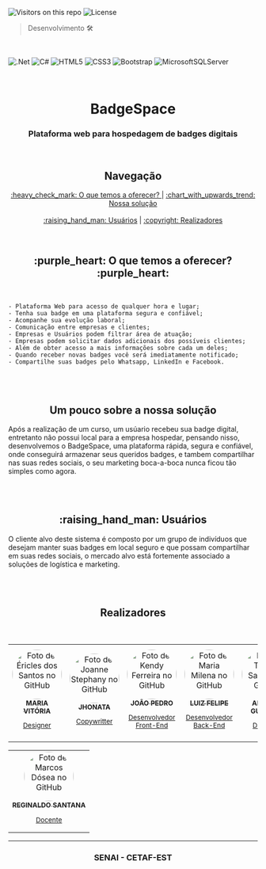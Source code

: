 ![Visitors on this repo](https://visitor-badge-reloaded.herokuapp.com/badge?page_id=MulinhaGPlays.BadgeSpace-Project_AspNetCoree&color=55acb7&style=for-the-badge&logo=Github)
![License](https://img.shields.io/github/license/MulinhaGPlays/BadgeSpace-Project_AspNetCore?color=Blue&style=for-the-badge)
>Desenvolvimento 🛠️

<br>

![.Net](https://img.shields.io/badge/.NET-5C2D91?style=for-the-badge&logo=.net&logoColor=white)
![C#](https://img.shields.io/badge/Csharp-%23007ACC.svg?style=for-the-badge&logo=Csharp&logoColor=white)
![HTML5](https://img.shields.io/badge/html5-%23E34F26.svg?style=for-the-badge&logo=html5&logoColor=white)
![CSS3](https://img.shields.io/badge/css3-%231572B6.svg?style=for-the-badge&logo=css3&logoColor=white)
![Bootstrap](https://img.shields.io/badge/bootstrap-%23563D7C.svg?style=for-the-badge&logo=bootstrap&logoColor=white)
![MicrosoftSQLServer](https://img.shields.io/badge/Microsoft%20SQL%20Sever-CC2927?style=for-the-badge&logo=microsoft%20sql%20server&logoColor=white)

<br>

<h1 align=center> BadgeSpace </h1>
<h3 align=center id="objetivo">  Plataforma web para hospedagem de badges digitais </h3>

<br>

<h2 align=center> Navegação </h2>
<p align="center">
 <a href="#objetivo"> :heavy_check_mark: O que temos a oferecer? </a> |
 <a href="#solucao"> :chart_with_upwards_trend: Nossa solução </a>  <br><br>
 <a href="#usuarios"> :raising_hand_man: Usuários</a> |
 <a href="#autor"> 	:copyright: Realizadores</a>
</p>


<br>
<h2 align=center id="objetivo">  :purple_heart: O que temos a oferecer? :purple_heart:</h2>
<br>

    - Plataforma Web para acesso de qualquer hora e lugar;
    - Tenha sua badge em uma plataforma segura e confiável; 
    - Acompanhe sua evolução laboral;
    - Comunicação entre empresas e clientes;
    - Empresas e Usuários podem filtrar área de atuação;
    - Empresas podem solicitar dados adicionais dos possíveis clientes;
    - Além de obter acesso a mais informações sobre cada um deles;
    - Quando receber novas badges você será imediatamente notificado;
    - Compartilhe suas badges pelo Whatsapp, LinkedIn e Facebook.


<br><br>


<h2 align=center id="solucao"> Um pouco sobre a nossa solução </h2>

   Após a realização de um curso, um usúario recebeu sua badge digital, entretanto não possui local para a empresa hospedar, pensando nisso, desenvolvemos o BadgeSpace, uma plataforma rápida, segura e confiável, onde conseguirá armazenar seus queridos badges, e tambem compartilhar nas suas redes sociais, o seu marketing boca-a-boca nunca ficou tão simples como agora.

<br><br>

<h2 align=center id="usuarios">  :raising_hand_man: Usuários</h2>

   O cliente alvo deste sistema é composto por um grupo de indivíduos que desejam manter suas badges em local seguro e que possam compartilhar em suas redes sociais, o mercado alvo está fortemente associado a soluções de logística e marketing.

<br><br>


<h2 id="autor" align=center>Realizadores </h2>
<br>
<table align="center">
  <tr>
    <td align="center">
      <a href="https://github.com/Ericles-Porty" target="_blank">
        <img style="border-radius:100px;" src="https://avatars.githubusercontent.com/u/67772327?v=4" width="100px;" alt="Foto de Éricles dos Santos no GitHub"/><br>
        <sub>
          <b>MARIA VITÓRIA</b>
          <p>Designer</p>
        </sub>
      </a>
    </td>
    <td align="center">
      <a href="https://github.com/joannestephany" target="_blank">
        <img style="border-radius:100px;" src="https://avatars.githubusercontent.com/u/58868281?v=4"  width="100px;" alt="Foto de Joanne Stephany no GitHub"/><br>
        <sub>
          <b>JHONATA</b>
          <p>Copywritter</p>
        </sub>
      </a>
    </td>
    <td align="center">
      <a href="https://github.com/Kendy619" target="_blank">
        <img style="border-radius:100px;" src="https://avatars.githubusercontent.com/u/68467958?v=4" target="_blank"  width="100px;" alt="Foto de Kendy Ferreira no GitHub"/><br>
        <sub>
          <b>JOÃO PEDRO</b>
          <p>Desenvolvedor Front-End</p>
        </sub>
      </a>
    </td>
    <td align="center" >
      <a href="https://github.com/MariaMilena" target="_blank">
        <img style="border-radius:100px;" src="https://i1.sndcdn.com/artworks-sUZuSm54AvHM5DzC-sRJf4A-t500x500.jpg" target="_blank"  width="100px;" alt="Foto de Maria Milena no GitHub"/><br>
        <sub>
          <b>LUIZ FELIPE</b>
          <p>Desenvolvedor Back-End</p>
        </sub>
      </a>
    </td>
    <td align="center">
      <a href="https://github.com/XxthiagoboyXx" target="_blank">
        <img style="border-radius:100px;" src="https://avatars.githubusercontent.com/u/72053163?v=4" width="100px;" alt="Foto de Thiago Santos no GitHub"/><br>
        <sub>
          <b>ANTONY GUSTAVO</b>
          <p>Designer</p>
        </sub>
      </a>
    </td>
    <td align="center">
      <a href="https://github.com/XxthiagoboyXx" target="_blank">
        <img style="border-radius:100px;" src="https://avatars.githubusercontent.com/u/72053163?v=4" width="100px;" alt="Foto de Thiago Santos no GitHub"/><br>
        <sub>
          <b>HEIDY LARYSSA</b>
          <p>Gerenciamento do projeto</p>
        </sub>
      </a>
    </td>
  </tr>
</table>
<table align="center">
  <tr>
    <td align="center">
      <a href="https://github.com/marcosdosea" target="_blank">
        <img style="border-radius:100px;" src="https://avatars.githubusercontent.com/u/7799935?v=4" target="_blank" width="100px;" alt="Foto de Marcos Dósea no GitHub"/><br>
        <sub>
          <b>REGINALDO SANTANA</b>
          <p>Docente</p>
        </sub>
      </a>
    </td>
   </tr>
</table>


***
<h3  align=center>SENAI - CETAF-EST</h3>

